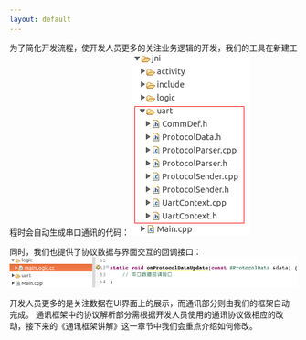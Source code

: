 ```yaml
---
layout: default
---
```

为了简化开发流程，使开发人员更多的关注业务逻辑的开发，我们的工具在新建工程时会自动生成串口通讯的代码：
![](images/Screenshotfrom2018-06-06160506.png)

同时，我们也提供了协议数据与界面交互的回调接口：
![](images/Screenshotfrom2018-06-06162409.png)

开发人员更多的是关注数据在UI界面上的展示，而通讯部分则由我们的框架自动完成。
通讯框架中的协议解析部分需根据开发人员使用的通讯协议做相应的改动，接下来的《通讯框架讲解》这一章节中我们会重点介绍如何修改。